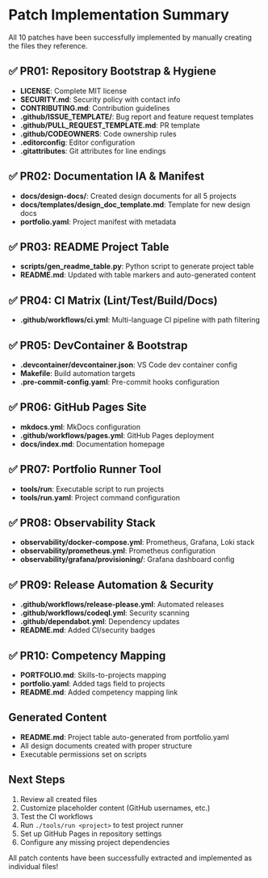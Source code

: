 # Patch Implementation Summary

All 10 patches have been successfully implemented by manually creating the files they reference.

## ✅ PR01: Repository Bootstrap & Hygiene
- **LICENSE**: Complete MIT license
- **SECURITY.md**: Security policy with contact info
- **CONTRIBUTING.md**: Contribution guidelines
- **.github/ISSUE_TEMPLATE/**: Bug report and feature request templates
- **.github/PULL_REQUEST_TEMPLATE.md**: PR template
- **.github/CODEOWNERS**: Code ownership rules
- **.editorconfig**: Editor configuration
- **.gitattributes**: Git attributes for line endings

## ✅ PR02: Documentation IA & Manifest
- **docs/design-docs/**: Created design documents for all 5 projects
- **docs/templates/design_doc_template.md**: Template for new design docs
- **portfolio.yaml**: Project manifest with metadata

## ✅ PR03: README Project Table
- **scripts/gen_readme_table.py**: Python script to generate project table
- **README.md**: Updated with table markers and auto-generated content

## ✅ PR04: CI Matrix (Lint/Test/Build/Docs)
- **.github/workflows/ci.yml**: Multi-language CI pipeline with path filtering

## ✅ PR05: DevContainer & Bootstrap
- **.devcontainer/devcontainer.json**: VS Code dev container config
- **Makefile**: Build automation targets
- **.pre-commit-config.yaml**: Pre-commit hooks configuration

## ✅ PR06: GitHub Pages Site
- **mkdocs.yml**: MkDocs configuration
- **.github/workflows/pages.yml**: GitHub Pages deployment
- **docs/index.md**: Documentation homepage

## ✅ PR07: Portfolio Runner Tool
- **tools/run**: Executable script to run projects
- **tools/run.yaml**: Project command configuration

## ✅ PR08: Observability Stack
- **observability/docker-compose.yml**: Prometheus, Grafana, Loki stack
- **observability/prometheus.yml**: Prometheus configuration
- **observability/grafana/provisioning/**: Grafana dashboard config

## ✅ PR09: Release Automation & Security
- **.github/workflows/release-please.yml**: Automated releases
- **.github/workflows/codeql.yml**: Security scanning
- **.github/dependabot.yml**: Dependency updates
- **README.md**: Added CI/security badges

## ✅ PR10: Competency Mapping
- **PORTFOLIO.md**: Skills-to-projects mapping
- **portfolio.yaml**: Added tags field to projects
- **README.md**: Added competency mapping link

## Generated Content
- **README.md**: Project table auto-generated from portfolio.yaml
- All design documents created with proper structure
- Executable permissions set on scripts

## Next Steps
1. Review all created files
2. Customize placeholder content (GitHub usernames, etc.)
3. Test the CI workflows
4. Run `./tools/run <project>` to test project runner
5. Set up GitHub Pages in repository settings
6. Configure any missing project dependencies

All patch contents have been successfully extracted and implemented as individual files!